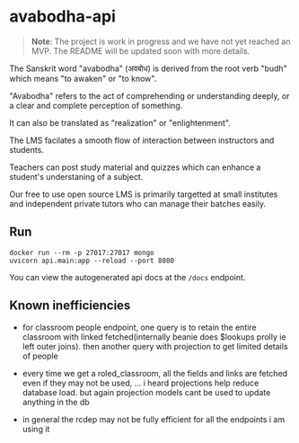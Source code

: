 # avabodha-api

> **Note**: The project is work in progress and we have not yet reached an MVP. The README will be updated soon with more details.

The Sanskrit word "avabodha" (अवबोध) is derived from the root verb "budh" which means "to awaken" or "to know".

"Avabodha" refers to the act of comprehending or understanding deeply, or a clear and complete perception of something.

It can also be translated as "realization" or "enlightenment".

The LMS facilates a smooth flow of interaction between instructors and students.

Teachers can post study material and quizzes which can enhance a student's understaning of a subject.

Our free to use open source LMS is primarily targetted at small institutes and independent private tutors who can manage their batches easily.

## Run

```shell
docker run --rm -p 27017:27017 mongo
uvicorn api.main:app --reload --port 8080
```

You can view the autogenerated api docs at the `/docs` endpoint.

## Known inefficiencies

- for classroom people endpoint, one query is to retain the entire classroom with linked fetched(internally beanie does $lookups prolly ie left outer joins). then another query with projection to get limited details of people

- every time we get a roled_classroom, all the fields and links are fetched even if they may not be used, ... i heard projections help reduce database load. but again projection models cant be used to update anything in the db

- in general the rcdep may not be fully efficient for all the endpoints i am using it